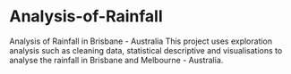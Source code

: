 # Analysis-of-Rainfall
Analysis of Rainfall in Brisbane - Australia
This project uses exploration analysis such as cleaning data, statistical descriptive and visualisations to analyse the rainfall in Brisbane and Melbourne - Australia.
